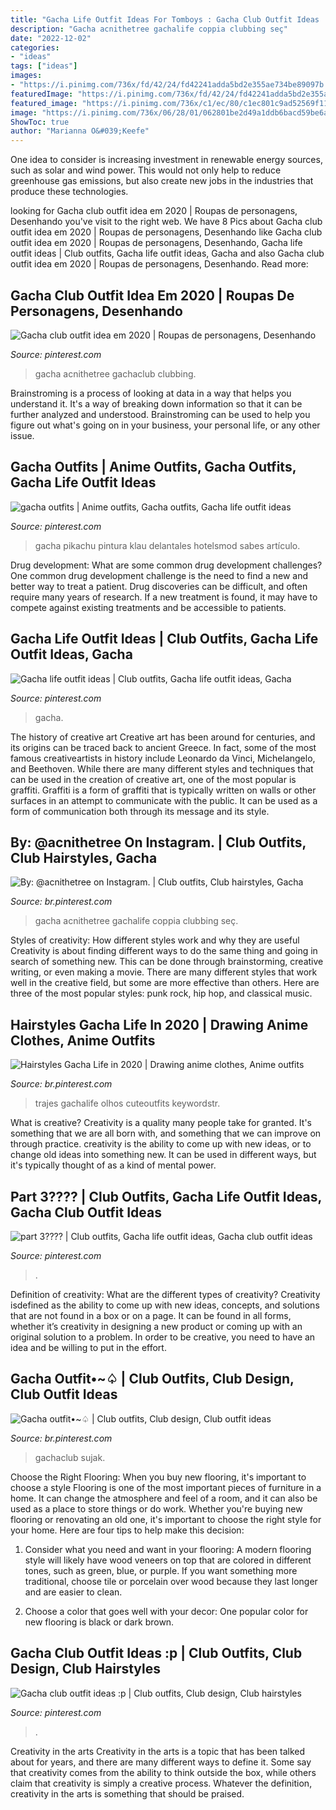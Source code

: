 ```yaml
---
title: "Gacha Life Outfit Ideas For Tomboys : Gacha Club Outfit Ideas :p"
description: "Gacha acnithetree gachalife coppia clubbing seç"
date: "2022-12-02"
categories:
- "ideas"
tags: ["ideas"]
images:
- "https://i.pinimg.com/736x/fd/42/24/fd42241adda5bd2e355ae734be89097b.jpg"
featuredImage: "https://i.pinimg.com/736x/fd/42/24/fd42241adda5bd2e355ae734be89097b.jpg"
featured_image: "https://i.pinimg.com/736x/c1/ec/80/c1ec801c9ad52569f11d6a8fa15b88a4.jpg"
image: "https://i.pinimg.com/736x/06/28/01/062801be2d49a1ddb6bacd59be6a3e60.jpg"
ShowToc: true
author: "Marianna O&#039;Keefe"
---
```



One idea to consider is increasing investment in renewable energy sources, such as solar and wind power. This would not only help to reduce greenhouse gas emissions, but also create new jobs in the industries that produce these technologies.

	

		
looking for Gacha club outfit idea em 2020 | Roupas de personagens, Desenhando you've visit to the right web. We have 8 Pics about Gacha club outfit idea em 2020 | Roupas de personagens, Desenhando like Gacha club outfit idea em 2020 | Roupas de personagens, Desenhando, Gacha life outfit ideas | Club outfits, Gacha life outfit ideas, Gacha and also Gacha club outfit idea em 2020 | Roupas de personagens, Desenhando. Read more:
		
    
## Gacha Club Outfit Idea Em 2020 | Roupas De Personagens, Desenhando

<img loading=lazy src="https://i.pinimg.com/736x/06/28/01/062801be2d49a1ddb6bacd59be6a3e60.jpg" onerror="this.onerror=null;this.src='https://tse4.mm.bing.net/th?id=OIP.UH-tQ4j2Ep0XOkJbXwTctgHaHU&amp;pid=15.1';" alt="Gacha club outfit idea em 2020 | Roupas de personagens, Desenhando">

_Source: pinterest.com_

>gacha acnithetree gachaclub clubbing. 

	

Brainstroming is a process of looking at data in a way that helps you understand it. It's a way of breaking down information so that it can be further analyzed and understood. Brainstroming can be used to help you figure out what's going on in your business, your personal life, or any other issue.

    
## Gacha Outfits | Anime Outfits, Gacha Outfits, Gacha Life Outfit Ideas

<img loading=lazy src="https://i.pinimg.com/736x/fd/42/24/fd42241adda5bd2e355ae734be89097b.jpg" onerror="this.onerror=null;this.src='https://tse4.mm.bing.net/th?id=OIP.YbHo9bxjY8AgJ2wrRsZ_JQHaHa&amp;pid=15.1';" alt="gacha outfits | Anime outfits, Gacha outfits, Gacha life outfit ideas">

_Source: pinterest.com_

>gacha pikachu pintura klau delantales hotelsmod sabes artículo. 

	

Drug development: What are some common drug development challenges?
One common drug development challenge is the need to find a new and better way to treat a patient. Drug discoveries can be difficult, and often require many years of research. If a new treatment is found, it may have to compete against existing treatments and be accessible to patients.

    
## Gacha Life Outfit Ideas | Club Outfits, Gacha Life Outfit Ideas, Gacha

<img loading=lazy src="https://i.pinimg.com/736x/c1/ec/80/c1ec801c9ad52569f11d6a8fa15b88a4.jpg" onerror="this.onerror=null;this.src='https://tse2.mm.bing.net/th?id=OIP.sUqyMRydndl6uySnGAC1FAHaNL&amp;pid=15.1';" alt="Gacha life outfit ideas | Club outfits, Gacha life outfit ideas, Gacha">

_Source: pinterest.com_

>gacha. 

	

The history of creative art
Creative art has been around for centuries, and its origins can be traced back to ancient Greece. In fact, some of the most famous creativeartists in history include Leonardo da Vinci, Michelangelo, and Beethoven. While there are many different styles and techniques that can be used in the creation of creative art, one of the most popular is graffiti. Graffiti is a form of graffiti that is typically written on walls or other surfaces in an attempt to communicate with the public. It can be used as a form of communication both through its message and its style.

    
## By: @acnithetree On Instagram. | Club Outfits, Club Hairstyles, Gacha

<img loading=lazy src="https://i.pinimg.com/736x/b9/7b/a4/b97ba4710f743cab46021dd82507ca1f.jpg" onerror="this.onerror=null;this.src='https://tse4.mm.bing.net/th?id=OIP.2B4pz96Sdat0C9KmuYQ_bAHaHa&amp;pid=15.1';" alt="By: @acnithetree on Instagram. | Club outfits, Club hairstyles, Gacha">

_Source: br.pinterest.com_

>gacha acnithetree gachalife coppia clubbing seç. 

	

Styles of creativity: How different styles work and why they are useful
Creativity is about finding different ways to do the same thing and going in search of something new. This can be done through brainstorming, creative writing, or even making a movie. There are many different styles that work well in the creative field, but some are more effective than others. Here are three of the most popular styles: punk rock, hip hop, and classical music.

    
## Hairstyles Gacha Life In 2020 | Drawing Anime Clothes, Anime Outfits

<img loading=lazy src="https://i.pinimg.com/736x/0a/c8/e6/0ac8e659ba19db87f70607e211806700.jpg" onerror="this.onerror=null;this.src='https://tse1.mm.bing.net/th?id=OIP.Ww8DmUBeyAKifPEe7StXfgHaHa&amp;pid=15.1';" alt="Hairstyles Gacha Life in 2020 | Drawing anime clothes, Anime outfits">

_Source: br.pinterest.com_

>trajes gachalife olhos cuteoutfits keywordstr. 

	

What is creative?
Creativity is a quality many people take for granted. It's something that we are all born with, and something that we can improve on through practice. creativity is the ability to come up with new ideas, or to change old ideas into something new. It can be used in different ways, but it's typically thought of as a kind of mental power.

    
## Part 3???? | Club Outfits, Gacha Life Outfit Ideas, Gacha Club Outfit Ideas

<img loading=lazy src="https://i.pinimg.com/736x/f7/51/4e/f7514ea1795c5004dd2d3b81f3516880.jpg" onerror="this.onerror=null;this.src='https://tse3.mm.bing.net/th?id=OIP.LfKrukaJahz-Ki_yB1RXtwHaHy&amp;pid=15.1';" alt="part 3???? | Club outfits, Gacha life outfit ideas, Gacha club outfit ideas">

_Source: pinterest.com_

>. 

	

Definition of creativity: What are the different types of creativity?
Creativity isdefined as the ability to come up with new ideas, concepts, and solutions that are not found in a box or on a page. It can be found in all forms, whether it’s creativity in designing a new product or coming up with an original solution to a problem. In order to be creative, you need to have an idea and be willing to put in the effort.

    
## Gacha Outfit•~♤ | Club Outfits, Club Design, Club Outfit Ideas

<img loading=lazy src="https://i.pinimg.com/736x/d6/4e/de/d64ede2b2ac37afcfac69fe13136f69c.jpg" onerror="this.onerror=null;this.src='https://tse4.mm.bing.net/th?id=OIP.s0x-2DQ-rfVZGZWrbP-ktwHaHW&amp;pid=15.1';" alt="Gacha outfit•~♤ | Club outfits, Club design, Club outfit ideas">

_Source: br.pinterest.com_

>gachaclub sujak. 

	

Choose the Right Flooring: When you buy new flooring, it's important to choose a style
Flooring is one of the most important pieces of furniture in a home. It can change the atmosphere and feel of a room, and it can also be used as a place to store things or do work. Whether you're buying new flooring or renovating an old one, it's important to choose the right style for your home. Here are four tips to help make this decision: 
1. Consider what you need and want in your flooring: A modern flooring style will likely have wood veneers on top that are colored in different tones, such as green, blue, or purple. If you want something more traditional, choose tile or porcelain over wood because they last longer and are easier to clean. 

2. Choose a color that goes well with your decor: One popular color for new flooring is black or dark brown.

    
## Gacha Club Outfit Ideas :p | Club Outfits, Club Design, Club Hairstyles

<img loading=lazy src="https://i.pinimg.com/736x/cc/03/13/cc0313af50e9f6f0a2d3c77712c0a7b7.jpg" onerror="this.onerror=null;this.src='https://tse4.mm.bing.net/th?id=OIP.Bxh7sszexAF71u9DKpTbfAHaHU&amp;pid=15.1';" alt="Gacha club outfit ideas :p | Club outfits, Club design, Club hairstyles">

_Source: pinterest.com_

>. 

	

Creativity in the arts
Creativity in the arts is a topic that has been talked about for years, and there are many different ways to define it. Some say that creativity comes from the ability to think outside the box, while others claim that creativity is simply a creative process. Whatever the definition, creativity in the arts is something that should be praised.

